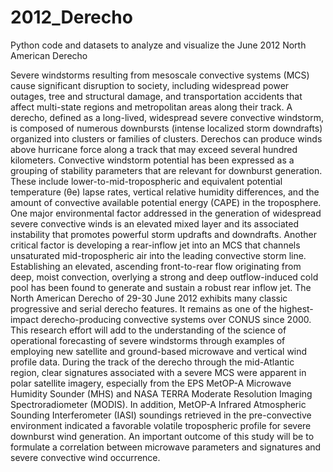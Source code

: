 # 2012_Derecho
Python code and datasets to analyze and visualize the June 2012 North American Derecho

Severe windstorms resulting from mesoscale convective systems (MCS) cause significant disruption to society, including widespread power outages, tree and structural damage, and transportation accidents that affect multi-state regions and metropolitan areas along their track. A derecho, defined as a long-lived, widespread severe convective windstorm, is composed of numerous downbursts (intense localized storm downdrafts) organized into clusters or families of clusters. Derechos can produce winds above hurricane force along a track that may exceed several hundred kilometers. Convective windstorm potential has been expressed as a grouping of stability parameters that are relevant for downburst generation. These include lower-to-mid-tropospheric and equivalent potential temperature (θe) lapse rates, vertical relative humidity differences, and the amount of convective available potential energy (CAPE) in the troposphere. One major environmental factor addressed in the generation of widespread severe convective winds is an elevated mixed layer and its associated instability that promotes powerful storm updrafts and downdrafts. Another critical factor is developing a rear-inflow jet into an MCS that channels unsaturated mid-tropospheric air into the leading convective storm line. Establishing an elevated, ascending front-to-rear flow originating from deep, moist convection, overlying a strong and deep outflow-induced cold pool has been found to generate and sustain a robust rear inflow jet. The North American Derecho of 29-30 June 2012 exhibits many classic progressive and serial derecho features. It remains as one of the highest-impact derecho-producing convective systems over CONUS since 2000. This research effort will add to the understanding of the science of operational forecasting of severe windstorms through examples of employing new satellite and ground-based microwave and vertical wind profile data. During the track of the derecho through the mid-Atlantic region, clear signatures associated with a severe MCS were apparent in polar satellite imagery, especially from the EPS MetOP-A Microwave Humidity Sounder (MHS) and NASA TERRA Moderate Resolution Imaging Spectroradiometer (MODIS). In addition, MetOP-A Infrared Atmospheric Sounding Interferometer (IASI) soundings retrieved in the pre-convective environment indicated a favorable volatile tropospheric profile for severe downburst wind generation. An important outcome of this study will be to formulate a correlation between microwave parameters and signatures and severe convective wind occurrence.
